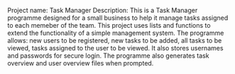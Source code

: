 Project name: Task Manager
Description: This is a Task Manager programme designed for a small business to help it manage tasks assigned to each memeber of the team.
This project uses lists and functions to extend the functionality of a simple management system. 
The programme allows: new users to be registered, new tasks to be added, all tasks to be viewed, tasks assigned to the user to be viewed. 
It also stores usernames and passwords for secure login.
The programme also generates task overview and user overview files when prompted.
